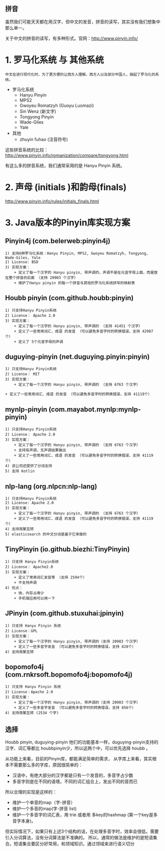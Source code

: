 ## 拼音

虽然我们可能天天都在用汉字，但中文的发音，拼音的读写，其实没有我们想象中那么单一。

关于中文的拼音的读写，有多种形式。官网：http://www.pinyin.info/



# 1. 罗马化系统 与 其他系统
    中文在进行现代化时，为了更方便的让西方人理解，西方人以及部分中国人，搞起了罗马化的系统。

+ 罗马化系统
    + Hanyu Pinyin
    + MPS2
    + Gwoyeu Romatzyh (Guoyu Luomazi)
    + Sin Wenz (新文字)
    + Tongyong Pinyin
    + Wade-Giles
    + Yale
+ 其他
    + zhuyin fuhao (注音符号)
    
这些拼音系统的比较：http://www.pinyin.info/romanization/compare/tongyong.html


有这么多的拼音系统，我们通常采用的是 Hanyu Pinyin 系统。


# 2. 声母 (initials )和韵母(finals)

http://www.pinyin.info/rules/initials_finals.html


# 3. Java版本的Pinyin库实现方案

## Pinyin4j (com.belerweb:pinyin4j)
    1) 支持6种罗马化系统：Hanyu Pinyin, MPS2, Gwoyeu Romatzyh, Tongyong, Wade-Giles, Yale
    2) License: BSD
    3) 实现方案：
        + 定义了每一个汉字的 Hanyu pinyin, 带声调的，声调不是在元音字母上面，而是放在整个拼音的后面 （支持 20903 个汉字）
        + 维护了Hanyu pinyin 的每一个拼音与其他的罗马化系统拼写的映射表
                     
    
## Houbb pinyin (com.github.houbb:pinyin)
    1) 只支持Hanyu Pinyin系统
    2) License： Apache 2.0
    3) 实现方案：
        + 定义了每一个汉字的 Hanyu pinyin, 带声调的 （支持 41451 个汉字）
        + 定义了一些常用词汇、成语 的发音 （可以避免多音字时的转换错误，支持 42987个）
        + 定义了 5个元音字母的声调

## duguying-pinyin (net.duguying.pinyin:pinyin)
    1) 只支持Hanyu Pinyin系统
    2) License： MIT
    3) 实现方案：
        + 定义了每一个汉字的 Hanyu pinyin, 带声调的 （支持 6763 个汉字）
        + 定义了一些常用词汇、成语 的发音 （可以避免多音字时的转换错误，支持 41119个）
        
## mynlp-pinyin (com.mayabot.mynlp:mynlp-pinyin)
    1) 只支持Hanyu Pinyin系统
    2) License： Apache 2.0
    3) 实现方案：
        + 定义了每一个汉字的 Hanyu pinyin, 带声调的 （支持 6763 个汉字）
        + 支持有声调，无声调结果输出
        + 定义了一些常用词汇、成语 的发音 （可以避免多音字时的转换错误，支持 41119个）      
    4) 该公司还提供了分词支持
    5) 支持 Kotlin   

## nlp-lang (org.nlpcn:nlp-lang)
    1) 只支持Hanyu Pinyin系统
    2) License: Apache 2.0
    3) 实现方案：
        + 定义了每一个汉字的 Hanyu pinyin, 带声调的 （支持 6763 个汉字）
        + 定义了一些常用词汇、成语 的发音 （可以避免多音字时的转换错误，支持 41119个）
    4) 支持简繁互转
    5) elasticsearch 的中文分词是基于它来做的        

## TinyPinyin (io.github.biezhi:TinyPinyin)
    1) 只支持 Hanyu Pinyin系统
    2) License： Apache2.0
    3) 实现方案：
        + 定义了常用词汇发音等 （支持 2594个）
        + 不支持声调
    4) 优点：
        + 快，内存占用少
        + 手机端应用可以用一下

## JPinyin (com.github.stuxuhai:jpinyin)
    1) 只支持 Hanyu Pinyin 系统
    2) License：GPL
    3) 实现方案：
        + 定义了每一个汉字的 Hanyu pinyin, 带声调的（支持 20903 个汉字）
        + 定义了一些多音字发音 （可以避免多音字时的转换错误，支持 828个）
    4) 支持简繁互转

## bopomofo4j (com.rnkrsoft.bopomofo4j:bopomofo4j)
    1) 只支持 Hanyu Pinyin 系统
    2) License：Apache 2.0
    3) 实现方案：
        + 定义了每一个汉字的 Hanyu pinyin, 带声调的（支持 20903 个汉字）
        + 定义了一些多音字发音 （可以避免多音字时的转换错误，支持 856个）
    4) 支持简繁互转 (2534 个字)
    
    
## 选择

Houbb pinyin, duguying-pinyin 他们的功能基本一样，duguying-pinyin支持的汉字、词汇等都比 houbbpinyin少，所以这两个中，可以优先选择 houbb 。

从功能上来看，目前的Pinyin库，都能满足简单的需求，
从字库上来看，其实根本不需要那么多的字库，原因很简单的：

+ 汉语中，有绝大部分的汉字都是只有一个发音的，多音字占少数
+ 多音字则是在不同的语境，不同的词汇组合上，发出不同的音而已

所以合理的实现是这样的：
+ 维护一个单音的map（字-拼音）
+ 维护一个多音的map(字-拼音 list)
+ 维护一个多音字的词汇表，用 trie 或者用 多key的hashmap (第一个key是多音字本身)。

但实际情况下，如果只有上述3个结构的话，在处理多音字时，效率会很低。需要引入分词算法，没有分词算法是不准确的。
所以，通常的做法是维护的是短语集合。短语集合要区分好常用，和领域知识。通过领域来进行语义切分



    
